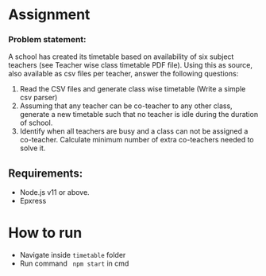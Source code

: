 # Assignment
### Problem statement: 
A school has created its timetable based on availability of six subject teachers (see Teacher wise class timetable PDF file). Using this as source, also available as csv files per teacher, answer the following questions:  
1. Read the CSV files and generate class wise timetable (Write a simple csv parser)  
2. Assuming that any teacher can be co-teacher to any other class, generate a new timetable such that no teacher is idle during the duration of school.  
3. Identify when all teachers are busy and a class can not be assigned a co-teacher. Calculate minimum number of extra co-teachers needed to solve it.


## Requirements:
- Node.js v11 or above.
- Epxress


# How to run
- Navigate inside ```timetable``` folder
- Run command ``` npm start``` in cmd
